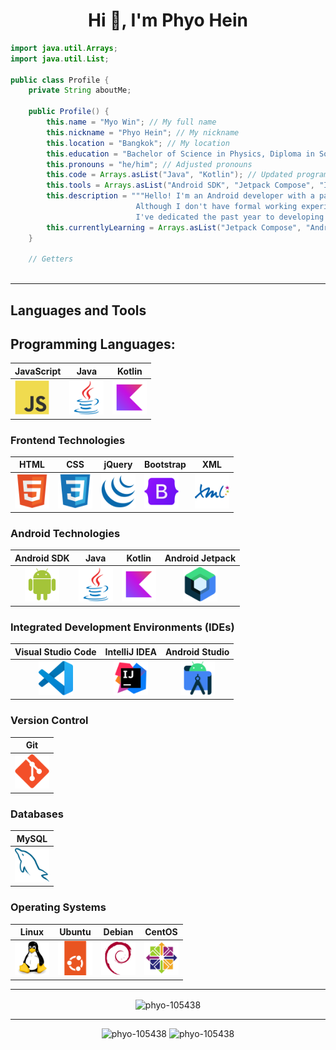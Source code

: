 <h1 align="center">Hi 👋, I'm Phyo Hein</h1>

```java
import java.util.Arrays;
import java.util.List;

public class Profile {
    private String aboutMe;

    public Profile() {
        this.name = "Myo Win"; // My full name
        this.nickname = "Phyo Hein"; // My nickname
        this.location = "Bangkok"; // My location
        this.education = "Bachelor of Science in Physics, Diploma in Software Engineering"; // My education background
        this.pronouns = "he/him"; // Adjusted pronouns
        this.code = Arrays.asList("Java", "Kotlin"); // Updated programming languages
        this.tools = Arrays.asList("Android SDK", "Jetpack Compose", "IntelliJ IDEA", "Android Studio"); // Updated tools
        this.description = """Hello! I'm an Android developer with a passion for creating innovative applications.
                            Although I don't have formal working experience in the industry,
                            I've dedicated the past year to developing and updating my own projects"""                         
        this.currentlyLearning = Arrays.asList("Jetpack Compose", "Android Architecture Components"); // Added currently learning topics
    }

    // Getters
    
```



<p align="left">
</p>

---


## Languages and Tools 

<div>
  
## Programming Languages:
| JavaScript | Java | Kotlin |
|----------|----------|----------|
|   <img src="https://github.com/devicons/devicon/blob/master/icons/javascript/javascript-original.svg" title="JavaScript" alt="JavaScript" width="55" height="55"/> | <img src="https://github.com/devicons/devicon/blob/master/icons/java/java-original.svg" title="Java"  alt="Java" width="55" height="55"/> |  <img src="https://github.com/devicons/devicon/blob/master/icons/kotlin/kotlin-original.svg" title="Kotlin" alt="Kotlin" width="55" height="55"/> |

### Frontend Technologies  
| HTML | CSS | jQuery | Bootstrap | XML |  
|------|-----|--------|-----------|-----|  
| <img src="https://github.com/devicons/devicon/blob/master/icons/html5/html5-original.svg" title="HTML" alt="HTML" width="55" height="55"/> | <img src="https://github.com/devicons/devicon/blob/master/icons/css3/css3-original.svg" title="CSS" alt="CSS" width="55" height="55"/> | <img src="https://github.com/devicons/devicon/blob/master/icons/jquery/jquery-original.svg" title="jQuery" alt="jQuery" width="55" height="55"/> | <img src="https://github.com/devicons/devicon/blob/master/icons/bootstrap/bootstrap-original.svg" title="Bootstrap" alt="Bootstrap" width="55" height="55"/> | <img src="https://github.com/devicons/devicon/blob/master/icons/xml/xml-original.svg" title="XML" alt="XML" width="55" height="55"/> | 

### Android Technologies  
| Android SDK | Java | Kotlin | Android Jetpack |  
|-------------|--------|------|----------------|  
|<div align="center"><img src="https://github.com/devicons/devicon/blob/master/icons/android/android-original.svg" title="Android SDK" alt="Android SDK" width="55" height="55" /><div> | <img src="https://github.com/devicons/devicon/blob/master/icons/java/java-original.svg" title="Java"  alt="Java" width="55" height="55"/> | <img src="https://github.com/devicons/devicon/blob/master/icons/kotlin/kotlin-original.svg" title="Kotlin" alt="Kotlin" width="55" height="55"/> | <div align="center"><img src="https://github.com/devicons/devicon/blob/master/icons/jetpackcompose/jetpackcompose-original.svg" title="Android Jetpack" alt="Android Jetpack" width="55" height="55"/></div> | 

### Integrated Development Environments (IDEs)  
| Visual Studio Code | IntelliJ IDEA | Android Studio |  
|--------------------|---------------|----------------|  
|<div align="center"><img src="https://github.com/devicons/devicon/blob/master/icons/vscode/vscode-original.svg" title="Visual Studio Code" alt="Visual Studio Code" width="55" height="55"/></div> | <div align="center"><img src="https://github.com/devicons/devicon/blob/master/icons/intellij/intellij-original.svg" title="IntelliJ IDEA" alt="IntelliJ IDEA" width="55" height="55"/></div>| <div align="center"><img src="https://github.com/devicons/devicon/blob/master/icons/androidstudio/androidstudio-original.svg" title="Android Studio" alt="Android Studio" width="55" height="55"/></div> |


### Version Control  
| Git |  
|-----|  
| <img src="https://github.com/devicons/devicon/blob/master/icons/git/git-original.svg" title="Git" alt="Git" width="55" height="55"/> |  

### Databases  
| MySQL |  
|-------| 
| <img src="https://github.com/devicons/devicon/blob/master/icons/mysql/mysql-original.svg" title="MySQL" alt="MySQL" width="55" height="55"/> |

### Operating Systems  
| Linux  | Ubuntu  | Debian  | CentOS |
|--------|---------|---------|---------|  
| <img src="https://github.com/devicons/devicon/blob/master/icons/linux/linux-original.svg" title="Linux" alt="Linux" width="55" height="55"/> | <img src="https://github.com/devicons/devicon/blob/master/icons/ubuntu/ubuntu-original.svg" title="Ubuntu" alt="Ubuntu" width="55" height="55"/> | <img src="https://github.com/devicons/devicon/blob/master/icons/debian/debian-original.svg" title="Debian" alt="Debian" width="55" height="55"/> | <img src="https://github.com/devicons/devicon/blob/master/icons/centos/centos-original.svg" title="Debian" alt="Debian" width="55" height="55"/> |

</div>

---
<p align="center"><img align="center" src="https://github-readme-streak-stats.herokuapp.com/?user=phyo-105438&theme=transparent" alt="phyo-105438" /></p>

---

<p align="center">  
  <img height="200" src="https://github-readme-stats.vercel.app/api/top-langs?username=phyo-105438&show_icons=true&locale=en&layout=compact&theme=transparent" alt="phyo-105438"/>  
  <img height="200" src="https://github-readme-stats.vercel.app/api?username=phyo-105438&show_icons=true&locale=en&theme=transparent" alt="phyo-105438" />  
</p>


